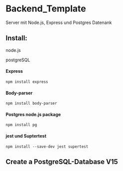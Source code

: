# Backend_Template
Server mit Node.js, Express und Postgres Datenank

## Install:
node.js

postgreSQL

#### Express
    npm install express
#### Body-parser
    npm install body-parser
#### Postgres node.js package 
    npm install pg
#### jest und Suptertest
    npm install --save-dev jest supertest

## Create a PostgreSQL-Database V15

